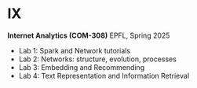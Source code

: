 # IX
**Internet Analytics (COM-308)** EPFL, Spring 2025

- Lab 1: Spark and Network tutorials
- Lab 2: Networks: structure, evolution, processes
- Lab 3: Embedding and Recommending
- Lab 4: Text Representation and Information Retrieval
